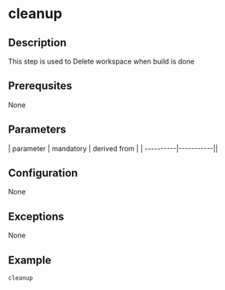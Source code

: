 # cleanup

## Description
This step is used to Delete workspace when build is done

## Prerequsites
None

## Parameters

| parameter | mandatory | derived from |
| ----------|-----------||


## Configuration

None

## Exceptions

None

## Example

```groovy
cleanup
```
